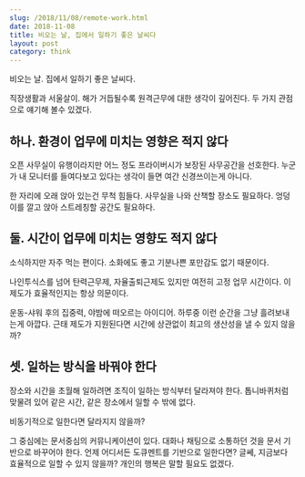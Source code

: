 ```yaml
---
slug: /2018/11/08/remote-work.html
date: 2018-11-08
title: 비오는 날, 집에서 일하기 좋은 날씨다
layout: post
category: think
---
```


비오는 날. 집에서 일하기 좋은 날씨다.

직장생활과 서울살이. 해가 거듭될수록 원격근무에 대한 생각이 깊어진다. 두 가지 관점으로 얘기해 볼수 있겠다.

## 하나. 환경이 업무에 미치는 영향은 적지 않다

오픈 사무실이 유행이라지만 어느 정도 프라이버시가 보장된 사무공간을 선호한다. 누군가 내 모니터를 들여다보고 있다는 생각이 들면 여간 신경쓰이는게 아니다.

한 자리에 오래 앉아 있는건 무척 힘들다. 사무실을 나와 산책할 장소도 필요하다. 엉덩이를 깔고 앉아 스트레칭할 공간도 필요하다.

## 둘. 시간이 업무에 미치는 영향도 적지 않다

소식하지만 자주 먹는 편이다. 소화에도 좋고 기분나쁜 포만감도 없기 때문이다.

나인투식스를 넘어 탄력근무제, 자율출퇴근제도 있지만 여전히 고정 업무 시간이다. 이 제도가 효율적인지는 항상 의문이다.

운동-샤워 후의 집중력, 야밤에 떠오르는 아이디어. 하루중 이런 순간을 그냥 흘려보내는게 아깝다. 근태 제도가 지원된다면 시간에 상관없이 최고의 생산성을 낼 수 있지 않을까?

## 셋. 일하는 방식을 바꿔야 한다

장소와 시간을 초월해 일하려면 조직이 일하는 방식부터 달라져야 한다. 톱니바퀴처럼 맞물려 있어 같은 시간, 같은 장소에서 일할 수 밖에 없다.

비동기적으로 일한다면 달라지지 않을까?

그 중심에는 문서중심의 커뮤니케이션이 있다. 대화나 채팅으로 소통하던 것을 문서 기반으로 바꾸어야 한다. 언제 어디서든 도큐멘트를 기반으로 일한다면? 글쎄, 지금보다 효율적으로 일할 수 있지 않을까? 개인의 행복은 말할 필요도 없겠다.
